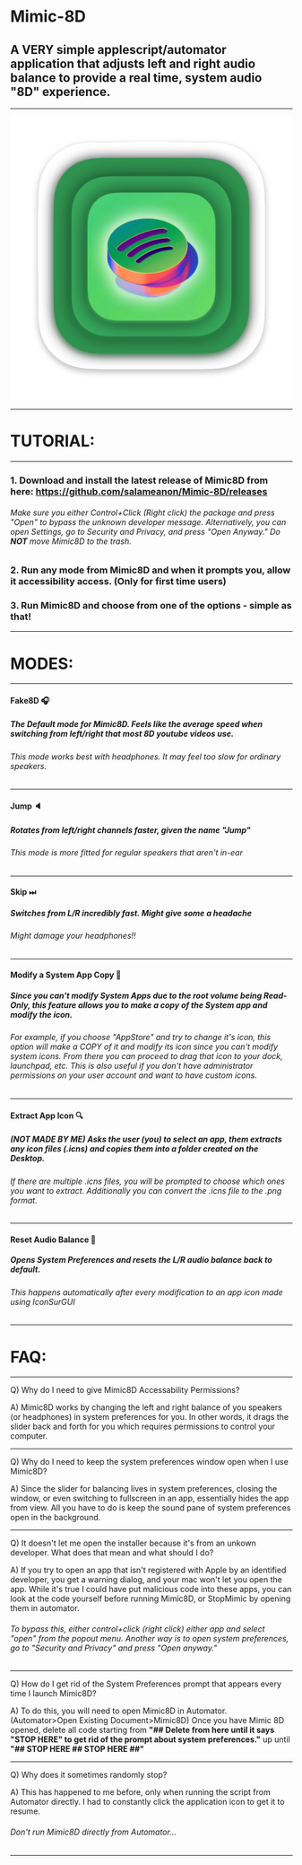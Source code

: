 # Mimic-8D

## A VERY simple applescript/automator application that adjusts left and right audio balance to provide a real time, system audio "8D" experience.

---

![image](https://github.com/salameanon/Mimic-8D/blob/main/resources/Mimic8D.png)

---

# TUTORIAL:

---

### 1. Download and install the latest release of Mimic8D from here: https://github.com/salameanon/Mimic-8D/releases

###### Make sure you either Control+Click (Right click) the package and press "Open" to bypass the unknown developer message. Alternatively, you can open Settings, go to Security and Privacy, and press "Open Anyway." Do **NOT** move Mimic8D to the trash.

### 2. Run any mode from Mimic8D and when it prompts you, allow it accessibility access. (Only for first time users)

### 3. Run Mimic8D and choose from one of the options - simple as that!

---

# MODES:

------------------------------------------------------------------

#### Fake8D 🎧 
##### The Default mode for Mimic8D. Feels like the average speed when switching from left/right that most 8D youtube videos use.
###### This mode works best with headphones. It may feel too slow for ordinary speakers.

------------------------------------------------------------------

#### Jump 🔈 
##### Rotates from left/right channels faster, given the name "Jump"
###### This mode is more fitted for regular speakers that aren't in-ear

------------------------------------------------------------------

#### Skip ⏭ 
##### Switches from L/R incredibly fast. Might give some a headache
###### Might damage your headphones!!

------------------------------------------------------------------

#### Modify a System App Copy 📝
##### Since you can't modify System Apps due to the root volume being Read-Only, this feature allows you to make a copy of the System app and modify the icon.
###### For example, if you choose "AppStore" and try to change it's icon, this option will make a COPY of it and modify its icon since you can't modify system icons. From there you can proceed to drag that icon to your dock, launchpad, etc. This is also useful if you don't have administrator permissions on your user account and want to have custom icons.

------------------------------------------------------------------

#### Extract App Icon 🔍
##### (NOT MADE BY ME) Asks the user (you) to select an app, them extracts any icon files (.icns) and copies them into a folder created on the Desktop.
###### If there are multiple .icns files, you will be prompted to choose which ones you want to extract. Additionally you can convert the .icns file to the .png format.

------------------------------------------------------------------

#### Reset Audio Balance 🛑 
##### Opens System Preferences and resets the L/R audio balance back to default.
###### This happens automatically after every modification to an app icon made using IconSurGUI

------------------------------------------------------------------

# FAQ:

------------------------------------------------------------------

Q) Why do I need to give Mimic8D Accessability Permissions?

A) Mimic8D works by changing the left and right balance of you speakers (or headphones) in system preferences for you. In other words, it drags the slider back and forth for you which requires permissions to control your computer.

------------------------------------------------------------------

Q) Why do I need to keep the system preferences window open when I use Mimic8D?

A) Since the slider for balancing lives in system preferences, closing the window, or even switching to fullscreen in an app, essentially hides the app from view. All you have to do is keep the sound pane of system preferences open in the background.

------------------------------------------------------------------

Q) It doesn't let me open the installer because it's from an unkown developer. What does that mean and what should I do?

A) If you try to open an app that isn't registered with Apple by an identified developer, you get a warning dialog, and your mac won't let you open the app. While it's true I could have put malicious code into these apps, you can look at the code yourself before running Mimic8D, or StopMimic by opening them in automator.
###### To bypass this, either control+click (right click) either app and select "open" from the popout menu. Another way is to open system preferences, go to "Security and Privacy" and press "Open anyway."

------------------------------------------------------------------

Q) How do I get rid of the System Preferences prompt that appears every time I launch Mimic8D?

A) To do this, you will need to open Mimic8D in Automator. (Automator>Open Existing Document>Mimic8D) Once you have Mimic 8D opened, delete all code starting from **"## Delete from here until it says "STOP HERE" to get rid of the prompt about system preferences."** up until **"## STOP HERE ## STOP HERE ##"**

------------------------------------------------------------------

Q) Why does it sometimes randomly stop?

A) This has happened to me before, only when running the script from Automator directly. I had to constantly click the application icon to get it to resume. 
###### Don't run Mimic8D directly from Automator...

------------------------------------------------------------------
